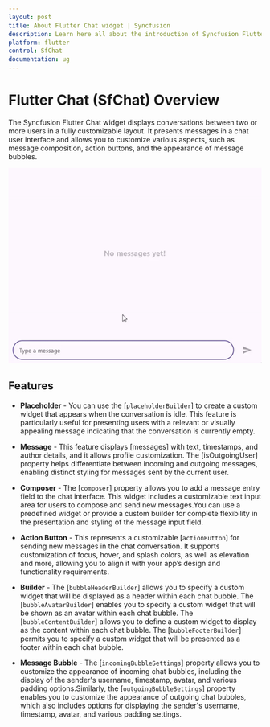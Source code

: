 ```yaml
---
layout: post
title: About Flutter Chat widget | Syncfusion 
description: Learn here all about the introduction of Syncfusion Flutter Chat (SfChat) widget, its features, and more.
platform: flutter
control: SfChat
documentation: ug
---
```


# Flutter Chat (SfChat) Overview

The Syncfusion Flutter Chat widget displays conversations between two or more users in a fully customizable layout. It presents messages in a chat user interface and allows you to customize various aspects, such as message composition, action buttons, and the appearance of message bubbles.

![Chat overview](images/overview/chat-overview.gif)

## Features

* **Placeholder** - You can use the [`placeholderBuilder`] to create a custom widget that appears when the conversation is idle. This feature is particularly useful for presenting users with a relevant or visually appealing message indicating that the conversation is currently empty.

* **Message** -  This feature displays [messages] with text, timestamps, and author details, and it allows profile customization. The [isOutgoingUser] property helps differentiate between incoming and outgoing messages, enabling distinct styling for messages sent by the current user.

* **Composer** - The [`composer`] property allows you to add a message entry field to the chat interface. This widget includes a customizable text input area for users to compose and send new messages.You can use a predefined widget or provide a custom builder for complete flexibility in the presentation and styling of the message input field.

* **Action Button** - This represents a customizable [`actionButton`] for sending new messages in the chat conversation. It supports customization of focus, hover, and splash colors, as well as elevation and more, allowing you to align it with your app’s design and functionality requirements.

* **Builder** - The [`bubbleHeaderBuilder`] allows you to specify a custom widget that will be displayed as a header within each chat bubble. The [`bubbleAvatarBuilder`] enables you to specify a custom widget that will be shown as an avatar within each chat bubble. The [`bubbleContentBuilder`] allows you to define a custom widget to display as the content within each chat bubble. The [`bubbleFooterBuilder`] permits you to specify a custom widget that will be presented as a footer within each chat bubble.

* **Message Bubble** - The [`incomingBubbleSettings`] property allows you to customize the appearance of incoming chat bubbles, including the display of the sender's username, timestamp, avatar, and various padding options.Similarly, the [`outgoingBubbleSettings`] property enables you to customize the appearance of outgoing chat bubbles, which also includes options for displaying the sender's username, timestamp, avatar, and various padding settings.